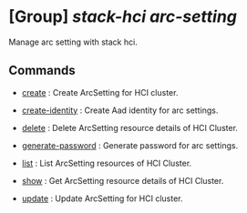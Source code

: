 # [Group] _stack-hci arc-setting_

Manage arc setting with stack hci.

## Commands

- [create](/Commands/stack-hci/arc-setting/_create.md)
: Create ArcSetting for HCI cluster.

- [create-identity](/Commands/stack-hci/arc-setting/_create-identity.md)
: Create Aad identity for arc settings.

- [delete](/Commands/stack-hci/arc-setting/_delete.md)
: Delete ArcSetting resource details of HCI Cluster.

- [generate-password](/Commands/stack-hci/arc-setting/_generate-password.md)
: Generate password for arc settings.

- [list](/Commands/stack-hci/arc-setting/_list.md)
: List ArcSetting resources of HCI Cluster.

- [show](/Commands/stack-hci/arc-setting/_show.md)
: Get ArcSetting resource details of HCI Cluster.

- [update](/Commands/stack-hci/arc-setting/_update.md)
: Update ArcSetting for HCI cluster.
